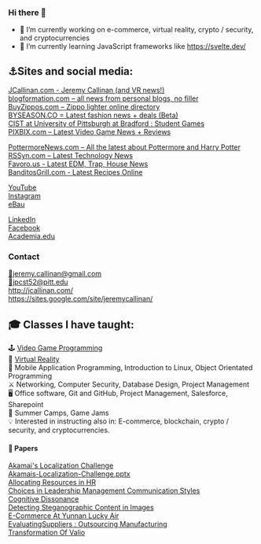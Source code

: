 ### Hi there 👋

- 🔭 I’m currently working on e-commerce, virtual reality, crypto / security, and cryptocurrencies
- 🌱 I’m currently learning JavaScript frameworks like https://svelte.dev/

<h2>⚓Sites and social media:</h2><div class=grid><div class=grid-cell><p><a href=http://jcallinan.com/ target=_blank>JCallinan.com - Jeremy Callinan (and VR news!)</a><br><a href=http://blogformation.com/ target=_blank>blogformation.com – all news from personal blogs, no filler</a><br><a href=http://buyzippos.com/ rel=me target=_blank>BuyZippos.com – Zippo lighter online directory</a><br><a href=http://byseason.co/ rel=me target=_blank>BYSEASON.CO = Latest fashion news + deals (Beta)</a><br><a href=http://pixbix.com/games/ rel=me target=_blank>CIST at University of Pittsburgh at Bradford : Student Games</a><br><a href=http://pixbix.com/ rel=me target=_blank>PIXBIX.com – Latest Video Game News + Reviews</a><br></div><div class=grid-cell><p><a href=http://pottermorenews.com/ rel=me target=_blank>PottermoreNews.com – All the latest about Pottermore and Harry Potter</a><br><a href=http://rssyn.com/ rel=me>RSSyn.com – Latest Technology News</a><br><a href=http://favoro.us/ target=_blank>Favoro.us - Latest EDM, Trap, House News</a><br><a href=http://banditosgrill.com/ >BanditosGrill.com - Latest Recipes Online</a><br></div><div class=grid-cell><p><a href=https://www.youtube.com/user/jcallinan target=_blank title="Visit Jeremy Callinan on YouTube"><span class="fa fa-2x fa-youtube">YouTube</span></a><br><a href=https://www.instagram.com/jeremycallinan/ target=_blank title="Visit Jeremy Callinan on Instagram"><span class="fa fa-2x fa-instagram">Instagram</span></a><br><a href=https://www.ebay.com/usr/jeremycallinan/ target=_blank title="Visit Jeremy Callinan on eBay"><span class="fa fa-2x fa-instagram">eBau</span></a><br></div><div class=grid-cell><p><a href=https://www.linkedin.com/in/jcallinan target=_blank title="Visit Jeremy Callinan on LinkedIn"><span class="fa fa-2x fa-linkedin-square">LinkedIn</span></a><br><a href=https://www.facebook.com/jeremy.callinan target=_blank title="Visit Jeremy Callinan on Facebook"><span class="fa fa-2x fa-facebook-official">Facebook</span></a><br><a href=https://upb-pitt.academia.edu/JeremyCallinan target=_blank title="Visit Jeremy Callinan on Academia"><span class="fa fa-2x fa-google-plus">Academia.edu</span></a><br></div></div></div><div class=aside><div class=container><h3>Contact</h3><a href=mailto:jeremy.callinan@gmail.com>📝jeremy.callinan@gmail.com</a><br><a href=mailto:jpcst52@pitt.edu>📝jpcst52@pitt.edu</a><br><a href=http://jcallinan.com/ target=_blank>http://jcallinan.com/</a><br><a href=https://sites.google.com/site/jeremycallinan/ target=_blank>https://sites.google.com/site/jeremycallinan/</a><br><h2>🎓 Classes I have taught:</h2>🕹 <a href=http://pixbix.com/games/ target=_blank>Video Game Programming</a><br>🎢 <a href=http://pixbix.com/VR/ target=_blank>Virtual Reality</a><br>📑 Mobile Application Programming, Introduction to Linux, Object Orientated Programming<br>⚔️ Networking, Computer Security, Database Design, Project Management<br>🖥 Office software, Git and GitHub, Project Management, Salesforce, Sharepoint<br>🎈 Summer Camps, Game Jams<br>💡 Interested in instructing also in: E-commerce, blockchain, crypto / security, and cryptocurrencies.</div></div><h4>📄 Papers</h4><a href=docs/Akamais-Localization-Challenge.pdf>Akamai's Localization Challenge</a><br><a href=docs/Akamais-Localization-Challenge.pptx>Akamais-Localization-Challenge.pptx</a><br><a href=docs/Allocating-Resources-HR.pdf>Allocating Resources in HR</a><br><a href=docs/Choices-in-Leadership-Management-Communication-Styles.pdf>Choices in Leadership Management Communication Styles</a><br><a href=docs/Cognitive-dissonance.pdf>Cognitive Dissonance</a><br><a href=docs/Detecting_Steganographic_Content_in_Imag.pdf>Detecting Steganographic Content in Images</a><br><a href=docs/E-Commerce-At-Yunnan-Lucky-Air.pdf>E-Commerce At Yunnan Lucky Air</a><br><a href=docs/Evaluating-Suppliers-Outsourcing-Manufacturing.pdf>EvaluatingSuppliers : Outsourcing Manufacturing</a><br><a href=docs/Transformation-Of-Valio.pdf>Transformation Of Valio</a><br></div>
